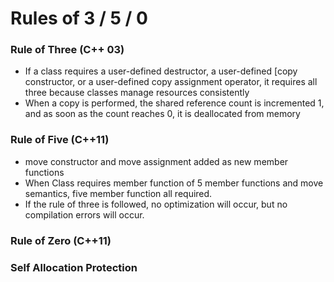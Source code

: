 # Rules of 3 / 5 / 0



### Rule of Three (C++ 03)

* If a class requires a user-defined destructor, a user-defined [copy constructor, or a user-defined copy assignment operator, it  requires all three because classes manage resources consistently
* When a copy is performed, the shared reference count is incremented 1, and as soon as the count reaches 0, it is deallocated from memory 



### Rule of Five (C++11)

* move constructor and move assignment added as new member functions
* When Class requires member function of 5 member functions and move semantics, five member function all required.
* If the rule of three is followed, no optimization will occur, but no compilation errors will occur.





### Rule of Zero (C++11)







### Self Allocation Protection



